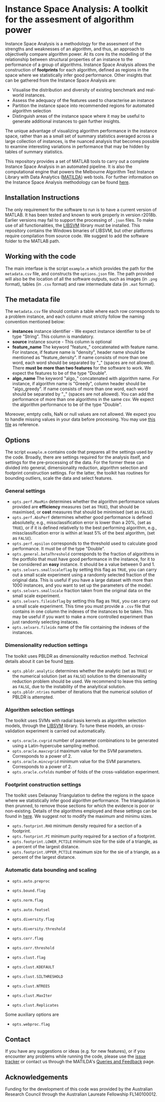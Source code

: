 # Instance Space Analysis: A toolkit for the assesment of algorithm power

Instance Space Analysis is a methodology for the assesment of the strengths and weaknesses of an algorithm, and thus, an approach to objectivelly compare algorithm power. At its core its the modelling of the relationship between structural properties of an instance to the performance of a group of algorithms. Instance Space Analysis allows the construction of **footprints** for each algorithm, defined as regions in the space where we statistically infer good performance. Other insights that can be gathered from the Instance Space Analysis are:

* Visualise the distribution and diversity of existing benchmark and real-world instances.
* Assess the adequacy of the features used to characterise an instance
* Partition the instance space into recommended regions for automated algorithm selection
* Distinguish areas of the instance space where it may be useful to generate additional instances to gain further insights.

The unique advantage of visualizing algorithm performance in the instance space, rather than as a small set of summary statistics averaged across a large collection of instances, is the nuanced analysis that becomes possible to examine interesting variations in performance that may be hidden by tables of summary statistics.

This repository provides a set of MATLAB tools to carry out a complete Instance Space Analysis in an automated pipeline. It is also the  computational engine that powers the Melbourne Algorithm Test Instance Library with Data Analytics ([MATILDA](http://matilda.unimelb.edu.au/)) web tools. For further information on the Instance Space Analysis methodology can be found [here](http://matilda.unimelb.edu.au/our-methodology).


## Installation Instructions

The only requirement for the software to run is to have a current version of MATLAB. It has been tested and known to work properly in version r2018b. Earlier versions may fail to support the processing of ```.json``` files. To make use of all functionalities, the [LIBSVM](https://www.csie.ntu.edu.tw/~cjlin/libsvm/) library must be installed. This repository contains the Windows binaries of LIBSVM, but other platforms require compilation from source code. We suggest to add the software folder to the MATLAB path.


## Working with the code

The main interfase is the script ```example.m``` which provides the path for the ```metadata.csv``` file, and constructs the ```options.json``` file. The path provided will also be the location of all the software outputs, such as images (in ```.png``` format), tables (in ```.csv``` format) and raw intermediate data (in ```.mat``` format).

## The metadata file

The ```metadata.csv``` file should contain a table where each row corresponds to a problem instance, and each column must strictly follow the naming convention mentioned below:

* **instances** instance identifier - We expect instance identifier to be of type "String". This column is mandatory.
* **source** instance source - This column is optional
* **feature_name** The keyword "feature_" concatenated with feature name. For instance, if feature name is "density", header name should be mentioned as "feature_density". If name consists of more than one word, each word should be separated by "_" (spaces are not allowed). There **must be more than two features** for the software to work. We expect the features to be of the type "Double".
* **algo_name** The keyword "algo_" concatenated with algorithm name. For instance, if algorithm name is "Greedy", column header should be "algo_greedy". If name consists of more than one word, each word should be separated by "_" (spaces are not allowed). You can add the performance of more than one algorithms in the same csv. We expect the algorithm performance to be of the type "Double".

Moreover, emtpty cells, NaN or null values are not allowed. We expect you to handle missing values in your data before processing. You may use [this file](https://matilda.unimelb.edu.au/matildadata/graph_coloring_problem/metadata.csv) as reference.


## Options

The script ```example.m``` contains code that prepares all the settings used by the code. Broadly, there are settings required for the analysis itself, and settings for the pre-processing of the data. For the former these can divided into general, dimensionality reduction, algorithm selection and footprint construction settings. For the latter, the toolkit has routines for bounding outliers, scale the data and select features.

### General settings

* ```opts.perf.MaxMin``` determines whether the algorithm performance values provided are **efficiency** measures (set as ```TRUE```), that should be maximised, or **cost** measures that should be minimised (set as ```FALSE```).
* ```opts.perf.AbsPerf``` determines whether good performance is defined absolutelly, e.g., missclassification error is lower than a 20%, (set as ```TRUE```), or if it is defined relativelly to the best performing algorithm, e.g., missclassification error is within at least 5% of the best algorithm, (set as ```FALSE```).
* ```opts.perf.epsilon``` corresponds to the threshold used to calculate good performance. It must be of the type "Double".
* ```opts.general.betaThreshold``` corresponds to the fraction of algorithms in the portfolio that must have good performance in the instance, for it to be considered an **easy** instance. It should be a value between 0 and 1.
* ```opts.selvars.smallscaleflag``` by setting this flag as ```TRUE```, you can carry out a small scale experiment using a randomly selected fraction of the original data. This is useful if you have a large dataset with more than 1000 instances, and you want to set up the parameters of the model.
* ```opts.selvars.smallscale``` fraction taken from the original data on the small scale experiment.
* ```opts.selvars.fileidxflag``` by setting this flag as ```TRUE```, you can carry out a small scale experiment. This time you must provide a ```.csv``` file that contains in one column the indexes of the instances to be taken. This may be useful if you want to make a more controlled experiment than just randomly selecting instaces.
* ```opts.selvars.fileidx``` name of the file containing the indexes of the instances.

### Dimensionality reduction settings 

The toolkit uses PBLDR as dimensionality reduction method. Technical details about it can be found [here](https://doi.org/10.1007/s10994-017-5629-5).

* ```opts.pbldr.analytic``` determines whether the analytic (set as ```TRUE```) or the numerical solution (set as ```FALSE```) solution to the dimensionality reduction problem should be used. We recommend to leave this setting as ```FALSE```, due to the instability of the analyitical solution.
* ```opts.pbldr.ntries``` number of iterations that the numerical solution of PBLDR is attempted.

### Algorithm selection settings

The toolkit uses SVMs with radial basis kernels as algorithm selection models, through the [LIBSVM](https://www.csie.ntu.edu.tw/~cjlin/libsvm/) library. To tune these models, an cross-validation experiment is carried out automatically.

* ```opts.oracle.cvgrid``` number of parameter combinations to be generated using a Latin-hypercube sampling method.
* ```opts.oracle.maxcvgrid``` maximum value for the SVM parameters. Corresponds to a power of 2.
* ```opts.oracle.mincvgrid``` minimum value for the SVM parameters. Corresponds to a power of 2.
* ```opts.oracle.cvfolds``` number of folds of the cross-validation experiment.

### Footprint construction settings

The toolkit uses Delaunay Triangulation to define the regions in the space where we statistically infer good algorithm performance. The triangulation is then prunned, to remove those sections for which the evidence is poor or non-existing. Details of the algorithms employed and these settings can be found in [here](https://doi.org/10.1162/evco_a_00194). We suggest not to modify the maximum and minimu sizes.

* ```opts.footprint.RHO``` minimum density required for a section of a footprint.
* ```opts.footprint.PI``` minimum purity required for a section of a footprint.
* ```opts.footprint.LOWER_PCTILE``` minimum size for the side of a triangle, as a percent of the largest distance.
* ```opts.footprint.UPPER_PCTILE``` maximum size for the sie of a triangle, as a percent of the largest distance.

### Automatic data bounding and scaling



* ```opts.auto.preproc```
* ```opts.bound.flag```
* ```opts.norm.flag```


* ```opts.auto.featsel```
* ```opts.diversity.flag```
* ```opts.diversity.threshold```
* ```opts.corr.flag```
* ```opts.corr.threshold```
* ```opts.clust.flag```
* ```opts.clust.KDEFAULT```
* ```opts.clust.SILTHRESHOLD```
* ```opts.clust.NTREES```
* ```opts.clust.MaxIter```
* ```opts.clust.Replicates```

Some auxiliary options are

* ```opts.webproc.flag```


## Contact

If you have any suggestions or ideas (e.g. for new features), or if you encounter any problems while running the code, please use the [issue tracker](https://github.com/andremun/InstanceSpace/issues) or contact us through the MATILDA's [Queries and Feedback](http://matilda.unimelb.edu.au/contact-us) page.


## Acknowledgements

Funding for the development of this code was provided by the Australian Research Council through the Australian Laureate Fellowship FL140100012.
